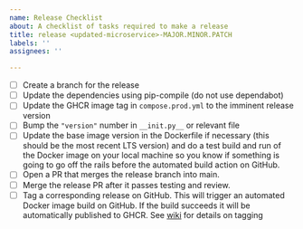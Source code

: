 ```yaml
---
name: Release Checklist
about: A checklist of tasks required to make a release
title: release <updated-microservice>-MAJOR.MINOR.PATCH
labels: ''
assignees: ''

---
```


- [ ] Create a branch for the release
- [ ] Update the dependencies using pip-compile (do not use dependabot)
- [ ] Update the GHCR image tag in `compose.prod.yml` to the imminent release version
- [ ] Bump the `"version"` number in `__init.py__` or relevant file
- [ ] Update the base image version in the Dockerfile if necessary (this should be the most recent LTS version) and do a test build and run of the Docker image on your local machine so you know if something is going to go off the rails before the automated build action on GitHub.
- [ ] Open a PR that merges the release branch into main.
- [ ] Merge the release PR after it passes testing and review.
- [ ] Tag a corresponding release on GitHub. This will trigger an automated Docker image build on GitHub. If the build succeeds it will be automatically published to GHCR. See [wiki](https://github.com/legumeinfo/microservices/wiki/Tagging-Releases-and-Automated-Builds) for details on tagging
